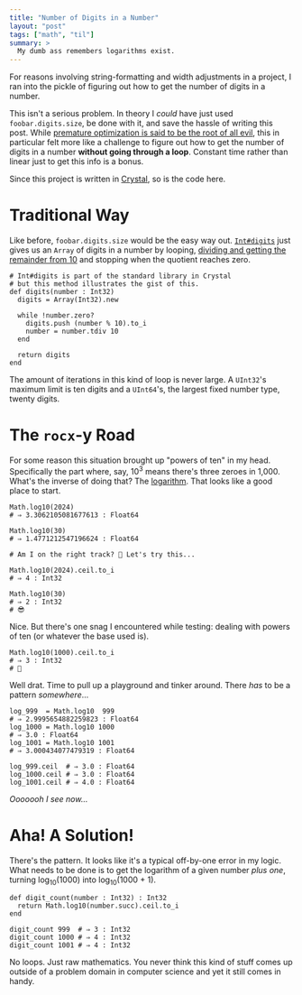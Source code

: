 ```yaml
---
title: "Number of Digits in a Number"
layout: "post"
tags: ["math", "til"]
summary: >
  My dumb ass remembers logarithms exist.
---
```


For reasons involving string-formatting and width adjustments in a
project, I ran into the pickle of figuring out how to get the number
of digits in a number.

This isn't a serious problem.
In theory I _could_ have just used `foobar.digits.size`,
be done with it, and save the hassle of writing this post.
While [premature optimization is said to be the root of all evil][1],
this in particular felt more like a challenge to figure out how to
get the number of digits in a number **without going through a loop**.
Constant time rather than linear just to get this info is a bonus.

[1]: https://en.wikiquote.org/wiki/Donald_Knuth

Since this project is written in [Crystal], so is the code here.

[Crystal]: https://crystal-lang.org/

# Traditional Way

Like before, `foobar.digits.size` would be the easy way out.
[`Int#digits`][digits] just gives us an `Array` of digits in
a number by looping, [dividing and getting the remainder from 10][modulo]
and stopping when the quotient reaches zero.

```crystal
# Int#digits is part of the standard library in Crystal
# but this method illustrates the gist of this.
def digits(number : Int32)
  digits = Array(Int32).new

  while !number.zero?
    digits.push (number % 10).to_i
    number = number.tdiv 10
  end

  return digits
end
```

The amount of iterations in this kind of loop is never large.
A `UInt32`'s maximum limit is ten digits and a `UInt64`'s,
the largest fixed number type, twenty digits.

[modulo]: https://en.wikipedia.org/wiki/Modular_arithmetic
[digits]: https://crystal-lang.org/api/1.11.2/Int.html#digits(base=10):Array(Int32)-instance-method

# The `rocx`-y Road

For some reason this situation brought up "powers of ten" in my head.
Specifically the part where, say, 10<sup>3</sup> means there's three
zeroes in 1,000.
What's the inverse of doing that?
The [logarithm].
That looks like a good place to start.

[logarithm]: https://en.wikipedia.org/wiki/Logarithm

```crystal
Math.log10(2024)
# ⇒ 3.3062105081677613 : Float64

Math.log10(30)
# ⇒ 1.4771212547196624 : Float64

# Am I on the right track? 🤔 Let's try this...

Math.log10(2024).ceil.to_i
# ⇒ 4 : Int32

Math.log10(30)
# ⇒ 2 : Int32
# 😎
```

Nice.
But there's one snag I encountered while testing: dealing with powers
of ten (or whatever the base used is).

```crystal
Math.log10(1000).ceil.to_i
# ⇒ 3 : Int32
# 🫤
```

Well drat.
Time to pull up a playground and tinker around.
There _has_ to be a pattern _somewhere_...

```crystal
log_999  = Math.log10  999
# ⇒ 2.9995654882259823 : Float64
log_1000 = Math.log10 1000
# ⇒ 3.0 : Float64
log_1001 = Math.log10 1001
# ⇒ 3.000434077479319 : Float64

log_999.ceil  # ⇒ 3.0 : Float64
log_1000.ceil # ⇒ 3.0 : Float64
log_1001.ceil # ⇒ 4.0 : Float64
```

_Ooooooh I see now..._

# Aha! A Solution!

There's the pattern.
It looks like it's a typical off-by-one error in my logic.
What needs to be done is to get the logarithm of a given
number _plus one_, turning log<sub>10</sub>(1000)
into log<sub>10</sub>(1000 + 1).

```crystal
def digit_count(number : Int32) : Int32
  return Math.log10(number.succ).ceil.to_i
end

digit_count 999  # ⇒ 3 : Int32
digit_count 1000 # ⇒ 4 : Int32
digit_count 1001 # ⇒ 4 : Int32
```

No loops.
Just raw mathematics.
You never think this kind of stuff comes up outside of a problem
domain in computer science and yet it still comes in handy.
